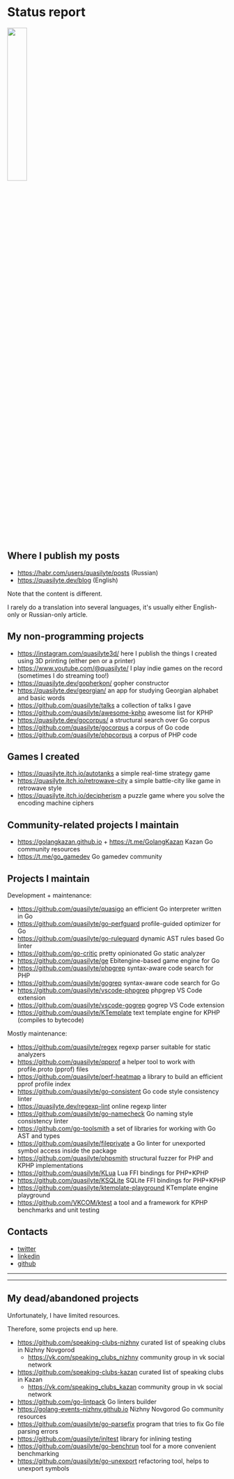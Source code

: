# Status report

<img src="https://images-wixmp-ed30a86b8c4ca887773594c2.wixmp.com/intermediary/f/c7d894cb-8d37-4495-a454-89c868b12375/dcwhshf-506c73c7-55d6-402f-ae94-03f2d98ec36a.jpg" width="30%" height="30%">

## Where I publish my posts

* <https://habr.com/users/quasilyte/posts> (Russian)
* <https://quasilyte.dev/blog> (English)

Note that the content is different.

I rarely do a translation into several languages, it's usually either English-only or Russian-only article.

## My non-programming projects

* <https://instagram.com/quasilyte3d/> here I publish the things I created using 3D printing (either pen or a printer)
* <https://www.youtube.com/@quasilyte/> I play indie games on the record (sometimes I do streaming too!)
* <https://quasilyte.dev/gopherkon/> gopher constructor
* <https://quasilyte.dev/georgian/> an app for studying Georgian alphabet and basic words
* <https://github.com/quasilyte/talks> a collection of talks I gave
* <https://github.com/quasilyte/awesome-kphp> awesome list for KPHP
* <https://quasilyte.dev/gocorpus/> a structural search over Go corpus
* <https://github.com/quasilyte/gocorpus> a corpus of Go code
* <https://github.com/quasilyte/phpcorpus> a corpus of PHP code

## Games I created

* <https://quasilyte.itch.io/autotanks> a simple real-time strategy game
* <https://quasilyte.itch.io/retrowave-city> a simple battle-city like game in retrowave style
* <https://quasilyte.itch.io/decipherism> a puzzle game where you solve the encoding machine ciphers

## Community-related projects I maintain

* <https://golangkazan.github.io> + <https://t.me/GolangKazan> Kazan Go community resources
* <https://t.me/go_gamedev> Go gamedev community

## Projects I maintain

Development + maintenance:

* <https://github.com/quasilyte/quasigo> an efficient Go interpreter written in Go
* <https://github.com/quasilyte/go-perfguard> profile-guided optimizer for Go
* <https://github.com/quasilyte/go-ruleguard> dynamic AST rules based Go linter
* <https://github.com/go-critic> pretty opinionated Go static analyzer
* <https://github.com/quasilyte/ge> Ebitengine-based game engine for Go 
* <https://github.com/quasilyte/phpgrep> syntax-aware code search for PHP
* <https://github.com/quasilyte/gogrep> syntax-aware code search for Go
* <https://github.com/quasilyte/vscode-phpgrep> phpgrep VS Code extension
* <https://github.com/quasilyte/vscode-gogrep> gogrep VS Code extension
* <https://github.com/quasilyte/KTemplate> text template engine for KPHP (compiles to bytecode)

Mostly maintenance:

* <https://github.com/quasilyte/regex> regexp parser suitable for static analyzers
* <https://github.com/quasilyte/qpprof> a helper tool to work with profile.proto (pprof) files
* <https://github.com/quasilyte/perf-heatmap> a library to build an efficient pprof profile index 
* <https://github.com/quasilyte/go-consistent> Go code style consistency linter
* <https://quasilyte.dev/regexp-lint> online regexp linter
* <https://github.com/quasilyte/go-namecheck> Go naming style consistency linter
* <https://github.com/go-toolsmith> a set of libraries for working with Go AST and types
* <https://github.com/quasilyte/fileprivate> a Go linter for unexported symbol access inside the package
* <https://github.com/quasilyte/phpsmith> structural fuzzer for PHP and KPHP implementations
* <https://github.com/quasilyte/KLua> Lua FFI bindings for PHP+KPHP
* <https://github.com/quasilyte/KSQLite> SQLite FFI bindings for PHP+KPHP
* <https://github.com/quasilyte/ktemplate-playground> KTemplate engine playground
* <https://github.com/VKCOM/ktest> a tool and a framework for KPHP benchmarks and unit testing

## Contacts

* [twitter](https://twitter.com/quasilyte)
* [linkedin](https://www.linkedin.com/in/quasilyte)
* [github](https://github.com/quasilyte)

<hr><hr>

## My dead/abandoned projects

Unfortunately, I have limited resources.

Therefore, some projects end up here.

* <https://github.com/speaking-clubs-nizhny> curated list of speaking clubs in Nizhny Novgorod
  * <https://vk.com/speaking_clubs_nizhny> community group in vk social network
* <https://github.com/speaking-clubs-kazan> curated list of speaking clubs in Kazan
  * <https://vk.com/speaking_clubs_kazan> community group in vk social network
* <https://github.com/go-lintpack> Go linters builder
* <https://golang-events-nizhny.github.io> Nizhny Novgorod Go community resources
* <https://github.com/quasilyte/go-parsefix> program that tries to fix Go file parsing errors
* <https://github.com/quasilyte/inltest> library for inlining testing
* <https://github.com/quasilyte/go-benchrun> tool for a more convenient benchmarking
* <https://github.com/quasilyte/go-unexport> refactoring tool, helps to unexport symbols
